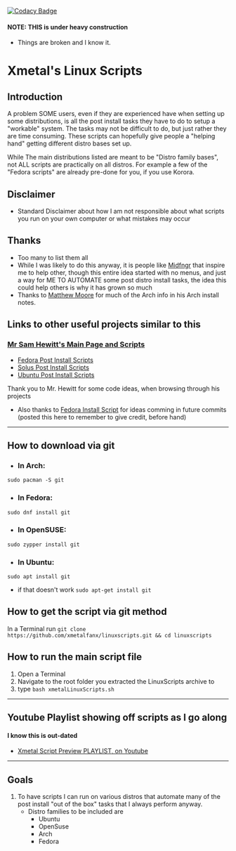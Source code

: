 [![Codacy Badge](https://api.codacy.com/project/badge/Grade/ad3a390ed44e4ad28b786d760b2dd5f6)](https://www.codacy.com/app/Xmetalfanx/linuxSetup?utm_source=github.com&amp;utm_medium=referral&amp;utm_content=Xmetalfanx/linuxSetup&amp;utm_campaign=Badge_Grade)

#### NOTE: THIS is under heavy construction

- Things are broken and I know it.

# Xmetal's Linux Scripts


## Introduction

A problem SOME users, even if they are experienced have when setting up some distributions, is all the post install tasks they have to do to setup a "workable" system.   The tasks may not be difficult to do, but just rather they are time consuming.  These scripts can hopefully give people a "helping hand" getting different distro bases set up.

While The main distributions listed are meant to be "Distro family bases", not ALL scripts are practically on all distros.   For example a few of the "Fedora scripts" are already pre-done for you, if you use Korora.  

## Disclaimer
-  Standard Disclaimer about how I am not responsible about what scripts you run on your own computer or what mistakes may occur

## Thanks
- Too many to list them all
- While I was likely to do this anyway, it is people like [Midfngr](https://www.youtube.com/user/midfingr/undefined) that inspire me to help other, though this entire idea started with no menus, and just a way for ME TO AUTOMATE some post distro install tasks, the idea this could help others is why it has grown so much
- Thanks to [Matthew Moore](https://www.youtube.com/user/MrGizmo757/undefined) for much of the Arch info in his Arch install notes.

## Links to other useful projects similar to this 
### [Mr Sam Hewitt's Main Page and Scripts](https://github.com/snwh)

- [Fedora Post Install Scripts](https://github.com/snwh/fedora-post-install)
- [Solus Post Install Scripts](https://github.com/snwh/solus-post-install)
- [Ubuntu Post Install Scripts](https://github.com/snwh/ubuntu-post-install)

Thank you to Mr. Hewitt for some code ideas, when browsing through his projects

- Also thanks to [Fedora Install Script](https://gist.github.com/KingsleyOmon-Edo/711c0a79c29d532840bb5cae55b7c2d6) for ideas comming in future commits (posted this here to remember to give credit, before hand)

---

## How to download via git
- ### In Arch:
`sudo pacman -S git`

- ### In Fedora:
`sudo dnf install git`

- ### In OpenSUSE:
`sudo zypper install git`

- ### In Ubuntu:
`sudo apt install git`

  -  if that doesn't work  `sudo apt-get install git`

## How to get the script via git method
In a Terminal run
`git clone https://github.com/xmetalfanx/linuxscripts.git && cd linuxscripts`


## How to run the main script file
1.   Open a Terminal
2.   Navigate to the root folder you extracted the LinuxScripts archive to
3.   type `bash xmetalLinuxScripts.sh`

---
## Youtube Playlist showing off scripts as I go along
#### I know this is out-dated 

- [Xmetal Script Preview PLAYLIST, on Youtube](https://www.youtube.com/playlist?list=PLrh2y86lvcJd7or3jWalRLbQk4mWZQHeM)


---
## Goals
1.  To have scripts I can run on various distros that automate many of the post install "out of the box" tasks that I always perform anyway.
    - Distro families to be included are
      - Ubuntu
      - OpenSuse
      - Arch
      - Fedora

